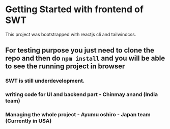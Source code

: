 # Getting Started with frontend of SWT

This project was bootstrapped with reactjs cli and tailwindcss.

## For testing purpose you just need to clone the repo and then do `npm install` and you will be able to see the running project in browser

### SWT is still underdevelopment.

### writing code for UI and backend part - Chinmay anand (India team)
### Managing the whole project - Ayumu oshiro - Japan team (Currently in USA)